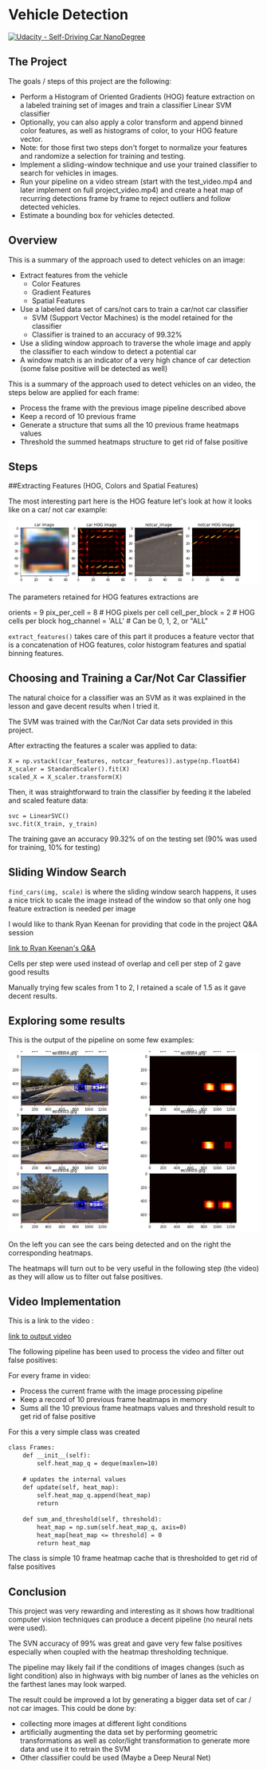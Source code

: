 # Vehicle Detection
[![Udacity - Self-Driving Car NanoDegree](https://s3.amazonaws.com/udacity-sdc/github/shield-carnd.svg)](http://www.udacity.com/drive)


The Project
---

The goals / steps of this project are the following:

* Perform a Histogram of Oriented Gradients (HOG) feature extraction on a labeled training set of images and train a classifier Linear SVM classifier
* Optionally, you can also apply a color transform and append binned color features, as well as histograms of color, to your HOG feature vector. 
* Note: for those first two steps don't forget to normalize your features and randomize a selection for training and testing.
* Implement a sliding-window technique and use your trained classifier to search for vehicles in images.
* Run your pipeline on a video stream (start with the test_video.mp4 and later implement on full project_video.mp4) and create a heat map of recurring detections frame by frame to reject outliers and follow detected vehicles.
* Estimate a bounding box for vehicles detected.


Overview 
---
This is a summary of the approach used to detect vehicles on an image:

* Extract features from the vehicle
	- Color Features
	- Gradient Features 
	- Spatial Features
* Use a labeled data set of cars/not cars to train a car/not car classifier
    - SVM (Support Vector Machines) is the model retained for the classifier
    - Classifier is trained to an accuracy of 99.32%
* Use a sliding window approach to traverse the whole image and apply the classifier to each window to detect a potential car
* A window match is an indicator of a very high chance of car detection (some false positive will be detected as well)

This is a summary of the approach used to detect vehicles on an video, the steps below are applied for each frame:


* Process the frame with the previous image pipeline described above
* Keep a record of 10 previous frame
* Generate a structure that sums all the 10 previous frame heatmaps values
* Threshold the summed heatmaps structure to get rid of false positive 

Steps
---

##Extracting Features (HOG, Colors and Spatial Features)

The most interesting part here is the HOG feature let's look at how it looks like on a car/ not car example:

![Car/Not Car HOG](./images/hog_car_not_car.png)

The parameters retained for HOG features extractions are

orients = 9
pix_per_cell = 8 # HOG pixels per cell
cell_per_block = 2 # HOG cells per block
hog_channel = 'ALL' # Can be 0, 1, 2, or "ALL"

`extract_features()` takes care of this part it produces a feature vector that is a concatenation of HOG features, color histogram features and spatial binning features.


## Choosing and Training a Car/Not Car Classifier

The natural choice for a classifier was an SVM as it was explained in the lesson and gave decent results when I tried it.

The SVM was trained with the Car/Not Car data sets provided in this project.

After extracting the features a scaler was applied to data:
    
    X = np.vstack((car_features, notcar_features)).astype(np.float64)                   
    X_scaler = StandardScaler().fit(X)
    scaled_X = X_scaler.transform(X)


Then, it was straightforward to train the classifier by feeding it the labeled and scaled feature data:

    svc = LinearSVC()
    svc.fit(X_train, y_train)

The training gave an accuracy 99.32% of on the testing set (90% was used for training, 10% for testing) 


## Sliding Window Search

`find_cars(img, scale)` is where the sliding window search happens, it uses a nice trick to scale the image instead of the window so that only one hog feature extraction is needed per image

I would like to thank Ryan Keenan for providing that code in the project Q&A session

[link to Ryan Keenan's Q&A](https://www.youtube.com/watch?v=P2zwrTM8ueA&list=PLAwxTw4SYaPkz3HerxrHlu1Seq8ZA7-5P&index=5&t=4154s)

Cells per step were used instead of overlap and cell per step of 2 gave good results

Manually trying few scales from 1 to 2, I retained a scale of 1.5 as it gave decent results.


## Exploring some results

This is the output of the pipeline on some few examples:

![output](./images/detections-heatmaps.png)

On the left you can see the cars being detected and on the right the corresponding heatmaps.

The heatmaps will turn out to be very useful in the following step (the video) as they will allow us to filter out false positives.


## Video Implementation

This is a link to the video :

[link to output video](https://drive.google.com/open?id=1W0MevlZq6iXaHkBHUjYBWVCPv0JHDHeP)

The following pipeline has been used to process the video and filter out false positives:

For every frame in video:

* Process the current frame with the image processing pipeline
* Keep a record of 10 previous frame heatmaps in memory 
* Sums all the 10 previous frame heatmaps values and threshold result to get rid of false positive 

For this a very simple class was created 

    class Frames:
        def __init__(self):
            self.heat_map_q = deque(maxlen=10)
    
        # updates the internal values
        def update(self, heat_map):
            self.heat_map_q.append(heat_map)
            return
    
        def sum_and_threshold(self, threshold):
            heat_map = np.sum(self.heat_map_q, axis=0)
            heat_map[heat_map <= threshold] = 0
            return heat_map

The class is simple 10 frame heatmap cache that is thresholded to get rid of false positives


## Conclusion

This project was very rewarding and interesting as it shows how traditional computer vision techniques can produce a decent pipeline (no neural nets were used).

The SVN accuracy of 99% was great and gave very few false positives especially when coupled with the heatmap thresholding technique.

The pipeline may likely fail if the conditions of images changes (such as light condition) also in highways with big number of lanes as the vehicles on the farthest lanes may look warped.

The result could be improved a lot by generating a bigger data set of car / not car images. This could be done by:
* collecting more images at different light conditions
* artificially augmenting the data set by performing geometric transformations as well as color/light transformation to generate more data and use it to retrain the SVM
* Other classifier could be used (Maybe a Deep Neural Net)
 














